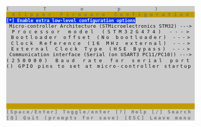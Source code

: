 <svg xmlns="http://www.w3.org/2000/svg" xmlns:xlink="http://www.w3.org/1999/xlink" id="terminal" width="100%" version="1.1" viewBox="0 0 560 342"><defs id="defs1"><style id="generated-style" type="text/css">text{dominant-baseline:text-before-edge;white-space:pre}.color0{fill:#0c0c0c}.color3{fill:#c19c00}.color8{fill:#767676}</style></defs><svg id="svg22" width="560" height="340" preserveAspectRatio="xMidYMin slice" style="font-family:&quot;DejaVu Sans Mono&quot;,monospace;font-style:normal;font-size:14px" version="1.1" viewBox="0 0 560 340"><defs id="defs2"><text id="g1" class="color8" font-weight="bold" textLength="560">(Top)                                                                 </text><text id="g2" class="color8" font-weight="bold" textLength="560">                    Klipper Firmware Configuration                    </text><text id="g4" class="color0" textLength="560">    Micro-controller Architecture (STMicroelectronics STM32)  ---&gt;    </text><text id="g5" class="color0" textLength="560">    Processor model (STM32G474)  ---&gt;                                 </text><text id="g6" class="color0" textLength="560">    Bootloader offset (No bootloader)  ---&gt;                           </text><text id="g7" class="color0" textLength="560">    Clock Reference (16 MHz external)  ---&gt;                           </text><text id="g8" class="color0" textLength="560">    External Clock Type (HSE Bypass)  ---&gt;                            </text><text id="g9" class="color0" textLength="560">    Communication interface (Serial (on USART3 PC11/PC10))  ---&gt;      </text><text id="g10" class="color0" textLength="560">(250000) Baud rate for serial port                                    </text><text id="g11" class="color0" textLength="560">()  GPIO pins to set at micro-controller startup                      </text><text id="g14" class="color8" font-weight="bold" textLength="560">[Space/Enter] Toggle/enter      [?] Help            [/] Search        </text><text id="g15" class="color8" font-weight="bold" textLength="560">[Q] Quit (prompts for save)     [ESC] Leave menu                      </text><g id="g3"><text id="text1" font-weight="bold" style="fill:#f2f2f2" textLength="384">[*] Enable extra low-level configuration options</text></g></defs><path id="path2" d="M0 0h560v342.094H0Z" style="stroke-width:4.48589;fill:#ccc"/><use xlink:href="#g1" id="use2"/><path id="path3" d="M0 17h560v17H0z" class="color3"/><use xlink:href="#g2" id="use3" y="17"/><path id="path4" d="M0 34h384v17H0z" style="fill:#0037da"/><use xlink:href="#g3" id="use5" y="34"/><use xlink:href="#g4" id="use6" y="51"/><use xlink:href="#g5" id="use7" y="68"/><use xlink:href="#g6" id="use8" y="85"/><use xlink:href="#g7" id="use9" y="102"/><use xlink:href="#g8" id="use10" y="119"/><use xlink:href="#g9" id="use11" y="136"/><use xlink:href="#g10" id="use12" y="153"/><use xlink:href="#g11" id="use13" y="170"/><use xlink:href="#g12" id="use14" y="187"/><use xlink:href="#g12" id="use15" y="204"/><use xlink:href="#g12" id="use16" y="221"/><use xlink:href="#g12" id="use17" y="238"/><use xlink:href="#g12" id="use18" y="255"/><use xlink:href="#g12" id="use19" y="272"/><path id="path20" d="M0 289h560v17H0z" class="color3"/><use xlink:href="#g13" id="use20" y="289"/><use xlink:href="#g14" id="use21" y="306"/><use xlink:href="#g15" id="use22" y="323"/></svg></svg>
